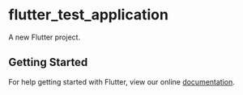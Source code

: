 # flutter_test_application

A new Flutter project.

## Getting Started

For help getting started with Flutter, view our online
[documentation](https://flutter.io/).
